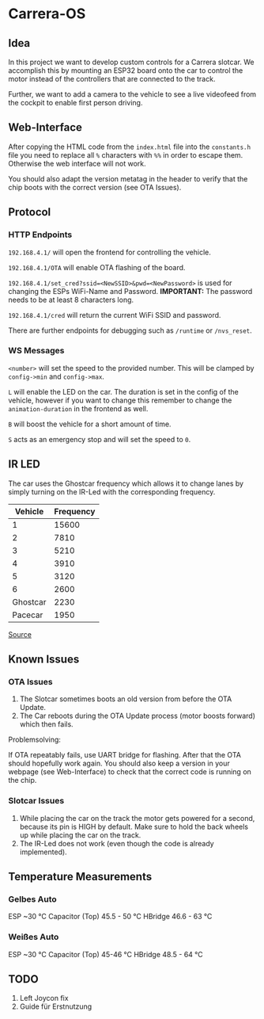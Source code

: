 # Carrera-OS

## Idea

In this project we want to develop custom controls for a Carrera slotcar. We accomplish this by mounting an ESP32 board onto the car to control the motor instead of the controllers that are connected to the track.

Further, we want to add a camera to the vehicle to see a live videofeed from the cockpit to enable first person driving.

## Web-Interface

After copying the HTML code from the `index.html` file into the `constants.h` file you need to replace all `%` characters with `%%` in order to escape them. Otherwise the web interface will not work.

You should also adapt the version metatag in the header to verify that the chip boots with the correct version (see OTA Issues).

## Protocol

### HTTP Endpoints

`192.168.4.1/` will open the frontend for controlling the vehicle.

`192.168.4.1/OTA` will enable OTA flashing of the board.

`192.168.4.1/set_cred?ssid=<NewSSID>&pwd=<NewPassword>` is used for changing the ESPs WiFi-Name and Password. **IMPORTANT:** The password needs to be at least 8 characters long.

`192.168.4.1/cred` will return the current WiFi SSID and password.

There are further endpoints for debugging such as `/runtime` or `/nvs_reset`.

### WS Messages

`<number>` will set the speed to the provided number. This will be clamped by `config->min` and `config->max`.

`L` will enable the LED on the car. The duration is set in the config of the vehicle, however if you want to change this remember to change the `animation-duration` in the frontend as well.

`B` will boost the vehicle for a short amount of time.

`S` acts as an emergency stop and will set the speed to `0`.

## IR LED

The car uses the Ghostcar frequency which allows it to change lanes by simply turning on the IR-Led with the corresponding frequency.

| Vehicle |Frequency |
|---------|----------|
|    1    |  15600   |
|    2    |   7810   |
|    3    |   5210   |
|    4    |   3910   |
|    5    |   3120   |
|    6    |   2600   |
|Ghostcar |   2230   |
| Pacecar |   1950   |

[Source](https://redlichelectronics.de/ir-diode.html)

## Known Issues

### OTA Issues

1. The Slotcar sometimes boots an old version from before the OTA Update.
2. The Car reboots during the OTA Update process (motor boosts forward) which then fails.

Problemsolving:

If OTA repeatably fails, use UART bridge for flashing. After that the OTA should hopefully work again. You should also keep a version in your webpage (see Web-Interface) to check that the correct code is running on the chip.

### Slotcar Issues

1. While placing the car on the track the motor gets powered for a second, because its pin is HIGH by default. Make sure to hold the back wheels up while placing the car on the track.
2. The IR-Led does not work (even though the code is already implemented).

## Temperature Measurements

### Gelbes Auto

ESP ~30 °C
Capacitor (Top) 45.5 - 50 °C
HBridge 46.6 - 63 °C

### Weißes Auto

ESP ~30 °C
Capacitor (Top) 45-46 °C
HBridge 48.5 - 64 °C

## TODO

1. Left Joycon fix
2. Guide für Erstnutzung